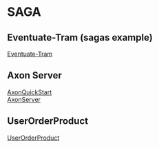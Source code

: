 # SAGA


## Eventuate-Tram (sagas example)
[Eventuate-Tram](https://github.com/eventuate-tram/eventuate-tram-sagas-examples-customers-and-orders)


## Axon Server
[AxonQuickStart](https://axoniq.io/download)<br>
[AxonServer](https://axoniq.io/product-overview/axon-server)

## UserOrderProduct
[UserOrderProduct](UserOrderProduct)


